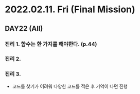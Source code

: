 # 2022.02.11. Fri (**Final Mission**)

## DAY22 (All)

### 진리 1. 함수는 한 가지를 해야한다. (p.44) 

### 진리 2. 

### 진리 3. 

+ 코드를 찾기가 어려워 다양한 코드를 적은 후 기억이 나면 진행